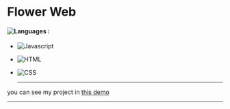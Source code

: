# Flower Web

#### ![Languages](https://img.shields.io/github/languages/count/zeynab-jalalian/Flower-Web) :
 - ![Javascript](https://img.shields.io/badge/javascript-yellow)
 - ![HTML](https://img.shields.io/badge/Html-orange)
 - ![CSS](https://img.shields.io/badge/Css-blue)
   
   ---
 you can see my project in [this demo](https://zeynab-jalalian.github.io/Flower-Web/)
  ___
